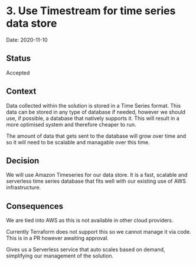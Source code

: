 # 3. Use Timestream for time series data store

Date: 2020-11-10

## Status

Accepted

## Context

Data collected within the solution is stored in a Time Series format. This data can be stored in any type of database if needed, however we should use, if possible, a database that natively supports it. This will result in a more optimised system and therefore cheaper to run.

The amount of data that gets sent to the database will grow over time and so it will need to be scalable and managable over this time.

## Decision

We will use Amazon Timeseries for our data store. It is a fast, scalable and serverless time series database that fits well with our existing use of AWS infrastructure.

## Consequences

We are tied into AWS as this is not available in other cloud providers.

Currently Terraform does not support this so we cannot manage it via code. This is in a PR however awaiting approval.

Gives us a Serverless service that auto scales based on demand, simplifying our management of the solution.
